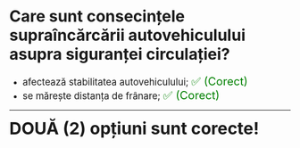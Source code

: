 # Care sunt consecințele supraîncărcării autovehiculului asupra siguranței circulației?

- <span style="font-size: larger;">afectează stabilitatea autovehiculului; <span style="color: green; font-size: larger;">✅ (Corect)</span></span>
- <span style="font-size: larger;">se mărește distanța de frânare; <span style="color: green; font-size: larger;">✅ (Corect)</span></span>

---

<span style="font-size: 30px; font-weight: bold;">**DOUĂ (2) opțiuni sunt corecte!**</span>